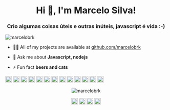 <h1 align="center">Hi 👋, I'm Marcelo Silva!</h1>
<h3 align="center">Crio algumas coisas úteis e outras inúteis, javascript é vida :-)</h3>
<p align="left"> <img src="https://komarev.com/ghpvc/?username=marcelobrk" alt="marcelobrk" /> </p>

- 👨‍💻 All of my projects are available at [github.com/marcelobrk](github.com/marcelobrk)

- 💬 Ask me about **Javascript, nodejs**

- ⚡ Fun fact **beers and cats**

<p align="left"><img src="https://konpa.github.io/devicon/devicon.git/icons/react/react-original-wordmark.svg" alt="react" width="20" height="20"/> <img src="https://konpa.github.io/devicon/devicon.git/icons/amazonwebservices/amazonwebservices-original-wordmark.svg" alt="amazonwebservices" width="20" height="20"/> <img src="https://konpa.github.io/devicon/devicon.git/icons/bootstrap/bootstrap-plain.svg" alt="bootstrap" width="20" height="20"/> <img src="https://konpa.github.io/devicon/devicon.git/icons/cplusplus/cplusplus-original.svg" alt="cplusplus" width="20" height="20"/> <img src="https://konpa.github.io/devicon/devicon.git/icons/docker/docker-original-wordmark.svg" alt="docker" width="20" height="20"/> <img src="https://konpa.github.io/devicon/devicon.git/icons/gulp/gulp-plain.svg" alt="gulp" width="20" height="20"/> <img src="https://konpa.github.io/devicon/devicon.git/icons/javascript/javascript-original.svg" alt="javascript" width="20" height="20"/> <img src="https://konpa.github.io/devicon/devicon.git/icons/typescript/typescript-original.svg" alt="typescript" width="20" height="20"/> <img src="https://konpa.github.io/devicon/devicon.git/icons/mongodb/mongodb-original-wordmark.svg" alt="mongodb" width="20" height="20"/> <img src="https://konpa.github.io/devicon/devicon.git/icons/mysql/mysql-original-wordmark.svg" alt="mysql" width="20" height="20"/> <img src="https://konpa.github.io/devicon/devicon.git/icons/redis/redis-original-wordmark.svg" alt="redis" width="20" height="20"/> <img src="https://konpa.github.io/devicon/devicon.git/icons/nodejs/nodejs-original-wordmark.svg" alt="nodejs" width="20" height="20"/> <img src="https://konpa.github.io/devicon/devicon.git/icons/nginx/nginx-original.svg" alt="nginx" width="20" height="20"/></p><p align="center"> <img src="https://github-readme-stats.vercel.app/api?username=marcelobrk&show_icons=true" alt="marcelobrk" /> </p>

<p align="center">
<a href="https://dev.to/dev.to/marcelobrk" target="blank"><img align="center" src="https://cdn.jsdelivr.net/npm/simple-icons@3.0.1/icons/dev-dot-to.svg" alt="dev.to/marcelobrk" height="20" width="20" /></a>
<a href="https://twitter.com/marcelo_tsx" target="blank"><img align="center" src="https://cdn.jsdelivr.net/npm/simple-icons@3.0.1/icons/twitter.svg" alt="marcelo_tsx" height="20" width="20" /></a>
<a href="https://linkedin.com/in/marcelo1z" target="blank"><img align="center" src="https://cdn.jsdelivr.net/npm/simple-icons@3.0.1/icons/linkedin.svg" alt="marcelo1z" height="20" width="20" /></a>
<a href="https://instagram.com/this.marcelo" target="blank"><img align="center" src="https://cdn.jsdelivr.net/npm/simple-icons@3.0.1/icons/instagram.svg" alt="this.marcelo" height="20" width="20" /></a>
</p>
